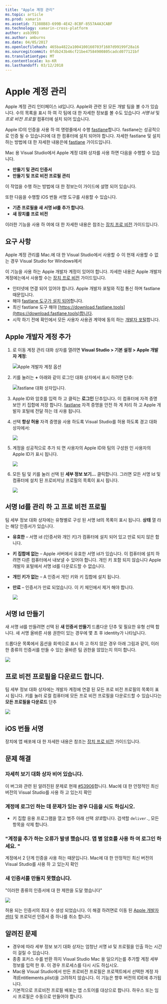 ```yaml
---
title: "Apple 계정 관리"
ms.topic: article
ms.prod: xamarin
ms.assetid: 71388B83-699B-4E42-8CBF-8557A4A3CABF
ms.technology: xamarin-cross-platform
author: asb3993
ms.author: amburns
ms.date: 04/05/2017
ms.openlocfilehash: 465ba4822a1004100160703f1607d99199f28a16
ms.sourcegitcommit: 0fdb243b46cf21be47584900805cadcd077121bf
ms.translationtype: MT
ms.contentlocale: ko-KR
ms.lasthandoff: 03/12/2018
---
```

# <a name="apple-account-management"></a>Apple 계정 관리

Apple 계정 관리 인터페이스 id입니다. Apple와 관련 된 모든 개발 팀을 볼 수가 있습니다. 수의 목록을 표시 하 여 각 팀에 대 한 자세한 정보를 볼 수도 있습니다 _서명 Id_ 및 _프로 비전 프로필_ 컴퓨터에 설치 되어 있습니다.

Apple ID의 인증을 사용 하 여 명령줄에서 수행 [fastlane](https://fastlane.tools/)합니다. fastlane는 성공적으로 인증 될 수 있습니다에 대 한 컴퓨터에 설치 되어야 합니다. 자세한 fastlane 및 설치 하는 방법에 대 한 자세한 내용은에 [fastlane](~/ios/deploy-test/provisioning/fastlane/index.md) 가이드입니다.

Mac 용 Visual Studio에서 Apple 계정 대화 상자를 사용 하면 다음을 수행할 수 있습니다.

* **만들기 및 관리 인증서** 
* **만들기 및 프로 비전 프로필 관리** 

이 작업을 수행 하는 방법에 대 한 정보는이 가이드에 설명 되어 있습니다.

또한 다음을 수행할 iOS 번들 서명 도구를 사용할 수 있습니다.

* **기존 프로필을 새 서명 id를 추가 합니다.** 
* **새 장치를 프로 비전** 

이러한 기능을 사용 하 여에 대 한 자세한 내용은 참조는 [장치 프로 비전](~/ios/get-started/installation/device-provisioning/index.md) 가이드입니다.
️
## <a name="requirements"></a>요구 사항

Apple 계정 관리를 Mac.에 대 한 Visual Studio에서 사용할 수 이 현재 사용할 수 없는 경우 Visual Studio for Windows에서

이 기능을 사용 하는 Apple 개발자 계정이 있어야 합니다. 자세한 내용은 Apple 개발자 계정에는에서 사용할 수는 [장치 프로 비전](~/ios/get-started/installation/device-provisioning/index.md) 가이드입니다.

- 인터넷에 연결 되어 있어야 합니다. Apple 개발자 포털와 직접 통신 하며 fastlane 때문입니다.
- 해야 [fastlane 도구가 설치 되어](~/ios/deploy-test/provisioning/fastlane/index.md#Installation)합니다.
- 최신 fastlane 도구 해야 [https://download.fastlane.tools](https://download.fastlane.tools)합니다.
- 시작 하기 전에 확인에서 모든 사용자 사용권 계약에 동의 하는 [개발자 포털](https://developer.apple.com/account/)합니다.

## <a name="adding-an-apple-developer-account"></a>Apple 개발자 계정 추가

1. 로 이동 계정 관리 대화 상자를 열려면 **Visual Studio > 기본 설정 > Apple 개발자 계정**:

    ![Apple 개발자 계정 옵션](apple-account-management-images/image1.png)

2. 키를 눌러는  **+**  아래와 같이 로그인 대화 상자에서 표시 하려면 단추: 

    ![fastlane 대화 상자입니다.](apple-account-management-images/image2.png)

4. Apple ID와 암호를 입력 하 고 클릭는 **로그인** 단추입니다. 이 컴퓨터에 자격 증명 보안 키 집합에 저장 합니다. [fastlane](~/ios/deploy-test/provisioning/fastlane/index.md) 자격 증명을 안전 하 게 처리 하 고 Apple 개발자 포털에 전달 하는 데 사용 됩니다.
 
5. 선택 **항상 허용** 자격 증명을 사용 하도록 Visual Studio를 허용 하도록 경고 대화 상자에서:

    ![](apple-account-management-images/image4.png)

6. 계정을 성공적으로 추가 되 면 사용자의 Apple ID와 팀의 구성원 인 사용자의 Apple ID가 표시 됩니다.

    ![](apple-account-management-images/image5.png)

7. 모든 팀 및 키를 눌러 선택 된 **세부 정보 보기...** 클릭합니다. 그러면 모든 서명 Id 및 컴퓨터에 설치 된 프로비저닝 프로필의 목록이 표시 됩니다.

    ![](apple-account-management-images/image6.png)


<a name="managing"/>
    


## <a name="managing-signing-identities-and-provisioning-profiles"></a>서명 Id를 관리 하 고 프로 비전 프로필

팀 세부 정보 대화 상자에는 유형별로 구성 된 서명 Id의 목록이 표시 됩니다. **상태** 열 라는 해당 인증서가 있습니다. 

* **유효한** – 서명 id (인증서와 개인 키)가 컴퓨터에 설치 되어 있고 만료 되지 않은 합니다.

* **키 집합에 없는** – Apple 서버에서 유효한 서명 id가 있습니다. 이 컴퓨터에 설치 하려면 다른 컴퓨터에서 내보낼 수 있어야 합니다. 개인 키 포함 되지 않습니다 Apple 개발자 포털에서 서명 id를 다운로드할 수 없습니다.

* **개인 키가 없는** – A 인증서 개인 키와 키 집합에 설치 됩니다.

* **만료** – 인증서가 만료 되었습니다. 이 키 체인에서 제거 해야 합니다.

  ![](apple-account-management-images/image7.png)

## <a name="create-a-signing-identities"></a>서명 Id 만들기

새 서명 id를 만들려면 선택 된 **새 인증서 만들기** 드롭다운 단추 및 필요한 유형 선택 합니다. 새 서명 올바른 사용 권한이 있는 경우에 몇 초 후 identity가 나타납니다.

드롭다운 목록에서 옵션을 회색으로 표시 하 고 하지 않은 경우 아래 그림과 같이, 이러한 종류의 인증서를 만들 수 있는 올바른 팀 권한을 않았는지 의미 합니다.

![](apple-account-management-images/image8.png)

## <a name="download-provisioning-profiles"></a>프로 비전 프로필을 다운로드 합니다.

팀 세부 정보 대화 상자에는 개발자 계정에 연결 된 모든 프로 비전 프로필의 목록이 표시 됩니다. 키를 눌러 로컬 컴퓨터에 모든 프로 비전 프로필을 다운로드할 수 있습니다는 **모든 프로필을 다운로드** 단추

![](apple-account-management-images/image9.png)

## <a name="ios-bundle-signing"></a>iOS 번들 서명

장치에 앱 배포에 대 한 자세한 내용은 참조는 [장치 프로 비전](~/ios/get-started/installation/device-provisioning/index.md) 가이드입니다.

## <a name="troubleshooting"></a>문제 해결

### <a name="view-details-dialog-is-empty"></a>자세히 보기 대화 상자 비어 있습니다.

이 버그와 관련 된 알려진된 문제로 현재 [#53906](https://bugzilla.xamarin.com/show_bug.cgi?id=53906)합니다. Mac에 대 한 안정적인 최신 버전의 Visual Studio를 사용 하 고 있는지 확인

### <a name="if-you-are-experiencing-issues-logging-in-your-account-please-try-the-following"></a>계정에 로그인 하는 데 문제가 있는 경우 다음을 시도 하십시오.

* 키 집합 응용 프로그램을 열고 범주 아래 선택 *암호*합니다. 검색할 `deliver.`, 모든 항목을 삭제 합니다.

### <a name="error-adding-account-please-sign-in-with-an-app-specific-password"></a>"계정을 추가 하는 오류가 발생 했습니다. 앱 별 암호를 사용 하 여 로그인 하세요. "

계정에서 2 단계 인증을 사용 하는 때문입니다. Mac에 대 한 안정적인 최신 버전의 Visual Studio를 사용 하 고 있는지 확인

### <a name="failed-to-create-new-certificate"></a>새 인증서를 만들지 못했습니다.
"이러한 종류의 인증서에 대 한 제한을 도달 했습니다"

![](apple-account-management-images/image10.png)

허용 되는 인증서의 최대 수 생성 되었습니다. 이 해결 하려면로 이동 된 [Apple 개발자 센터](https://developer.apple.com/account/ios/certificate/distribution) 및 프로덕션 인증서 중 하나를 취소 합니다.

## <a name="known-issues"></a>알려진 문제

* 경우에 따라 세부 정보 보기 대화 상자는 엄청난 서명 id 및 프로필을 인출 하는 시간이 걸릴 수 있습니다.
* 종종 포커스 수를 반환 하지 Visual Studio Mac 용 일으키는를 추가할 계정 세부 정보를 입력 한 후. 이 경우 프로세스를 다시 시도 하십시오.
* Mac용 Visual Studio에서 만든 프로비전 프로필은 프로젝트에서 선택한 계정 자격(Entitlements.plist)을 고려하지 않습니다. 이 기능은 향후 버전의 IDE에 추가됩니다.
* 기본적으로 프로비전 프로필 배포는 앱 스토어를 대상으로 합니다. 하우스 또는 임시 프로필은 수동으로 만들어야 합니다.
